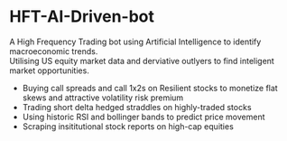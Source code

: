# HFT-AI-Driven-bot
A High Frequency Trading bot using Artificial Intelligence to identify macroeconomic trends.  
Utilising US equity market data and derviative outlyers to find inteligent market opportunities.

- Buying call spreads and call 1x2s on Resilient stocks to monetize flat skews and attractive volatility risk premium
- Trading short delta  hedged straddles on highly-traded stocks   
- Using historic RSI and bollinger bands to predict price movement  
- Scraping insititutional stock reports on high-cap equities  

<script type="text/javascript" src="https://cdnjs.buymeacoffee.com/1.0.0/button.prod.min.js" data-name="bmc-button" data-slug="amacarter" data-color="#BD5FFF" data-emoji=""  data-font="Cookie" data-text="Buy me a coffee" data-outline-color="#000000" data-font-color="#ffffff" data-coffee-color="#FFDD00" ></script>
